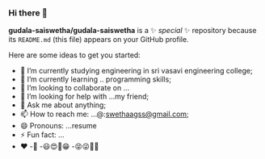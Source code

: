 ### Hi there 👋


**gudala-saiswetha/gudala-saiswetha** is a ✨ _special_ ✨ repository because its `README.md` (this file) appears on your GitHub profile.

Here are some ideas to get you started:

- 🔭 I’m currently studying engineering in sri vasavi engineering college;
- 🌱 I’m currently learning .. programming skills;
- 👯 I’m looking to collaborate on ...
- 🤔 I’m looking for help with ...my friend;
- 💬 Ask me about anything;
- 📫 How to reach me: ...@:swethaagss@gmail.com;
- 😄 Pronouns: ...resume
- ⚡ Fun fact: ...
- ❤
-🐬
-😃😍🥰😁
-😝😜🤪👺
